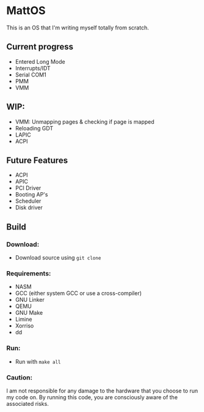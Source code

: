 # MattOS

This is an OS that I'm writing myself totally from scratch.

## Current progress

- Entered Long Mode
- Interrupts/IDT
- Serial COM1
- PMM
- VMM

## WIP:

- VMM: Unmapping pages & checking if page is mapped
- Reloading GDT
- LAPIC
- ACPI

## Future Features

- ACPI
- APIC
- PCI Driver
- Booting AP's
- Scheduler
- Disk driver

## Build

### Download:
 - Download source using `git clone`
### Requirements:
- NASM
- GCC (either system GCC or use a cross-compiler)
- GNU Linker
- QEMU
- GNU Make
- Limine
- Xorriso
- dd
### Run:
- Run with `make all`

### Caution:
I am not responsible for any damage to the hardware that you choose to run my code on. By running this code, you are consciously aware of the associated risks.
